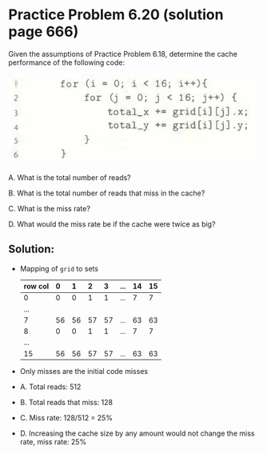 # Practice Problem 6.20 (solution page 666)
Given the assumptions of Practice Problem 6.18, determine the cache performance of the following code:

![](./images/6.20.png)

A. What is the total number of reads?

B. What is the total number of reads that miss in the cache?

C. What is the miss rate?

D. What would the miss rate be if the cache were twice as big?

## Solution:

- Mapping of `grid` to sets 

    |row col|0|1|2|3|...|14|15|
    |-|-|-|-|-|-|-|-|
    |0|0|0|1|1|...|7|7|
    |...||||||||
    |7|56|56|57|57|...|63|63|
    |8|0|0|1|1|...|7|7|
    |...||||||||
    |15|56|56|57|57|...|63|63|

- Only misses are the initial code misses

- A. Total reads: 512
- B. Total reads that miss: 128
- C. Miss rate: 128/512 = 25%
- D. Increasing the cache size by any amount would not change the miss rate, miss rate: 25%
